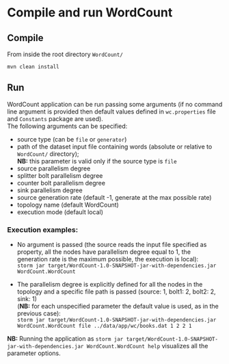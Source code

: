 # Compile and run WordCount

## Compile
From inside the root directory `WordCount/`

`mvn clean install`

## Run
WordCount application can be run passing some arguments (if no command line argument is provided then default values defined in `wc.properties` file and `Constants` package are used). <br> The following arguments can be specified:<ul><li>source type (can be `file` or `generator`)</li><li>path of the dataset input file containing words (absolute or relative to `WordCount/` directory); <br> <b>NB:</b> this parameter is valid only if the source type is `file`</li><li>source parallelism degree</li><li>splitter bolt parallelism degree</li><li>counter bolt parallelism degree</li><li>sink parallelism degree</li><li>source generation rate (default -1, generate at the max possible rate)</li><li>topology name (default WordCount)</li><li>execution mode (default local)</li></ul>

### Execution examples:
* No argument is passed (the source reads the input file specified as property, all the nodes have parallelism degree equal to 1, the generation rate is the maximum possible, the execution is local): <br> `storm jar target/WordCount-1.0-SNAPSHOT-jar-with-dependencies.jar WordCount.WordCount`

* The parallelism degree is explicitly defined for all the nodes in the topology and a specific file path is passed (source: 1, bolt1: 2, bolt2: 2, sink: 1) <br> (<b>NB:</b> for each unspecified parameter the default value is used, as in the previous case): <br> `storm jar target/WordCount-1.0-SNAPSHOT-jar-with-dependencies.jar WordCount.WordCount file ../data/app/wc/books.dat 1 2 2 1`

<b>NB:</b> Running the application as `storm jar target/WordCount-1.0-SNAPSHOT-jar-with-dependencies.jar WordCount.WordCount help` visualizes all the parameter options.
